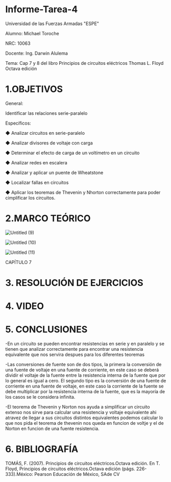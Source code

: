 # Informe-Tarea-4

Universidad de las Fuerzas Armadas "ESPE"

Alumno: Michael Toroche

NRC: 10063

Docente: Ing. Darwin Alulema

Tema: Cap 7 y 8 del libro Principios de circuitos eléctricos Thomas L. Floyd Octava edición

# 1.OBJETIVOS

General:

Identificar las relaciones serie-paralelo

Específicos:

◆ Analizar circuitos en serie-paralelo

◆ Analizar divisores de voltaje con carga

◆ Determinar el efecto de carga de un voltímetro en un circuito

◆ Analizar redes en escalera

◆ Analizar y aplicar un puente de Wheatstone

◆ Localizar fallas en circuitos

◆ Aplicar los teoremas de Thevenin y Nhorton correctamente para poder cimplificar los circuitos.

# 2.MARCO TEÓRICO

![Untitled (9)](https://user-images.githubusercontent.com/116761073/207740415-4364ec82-1853-4a67-bd15-12114940a281.jpg)

![Untitled (10)](https://user-images.githubusercontent.com/116761073/207740520-c0469407-c2c2-40bf-b1ae-e54ffb0e7e7d.jpg)

![Untitled (11)](https://user-images.githubusercontent.com/116761073/207740588-1d6a736b-3b16-47c4-b795-4ae126220c8f.jpg)



CAPÍTULO 7
# 3. RESOLUCIÓN DE EJERCICIOS
# 4. VIDEO

# 5. CONCLUSIONES
-En un circuito se pueden encontrar resistencias en serie y en paralelo y se tienen que analizar correctamente para encontrar una resistencia equivalente que nos servira despues para los diferentes teoremas

-Las conversiones de fuente son de dos tipos, la primera la conversión de una fuente de voltaje en una fuente de corriente, en este caso se deberá dividir el voltaje de la fuente entre la resistencia interna de la fuente que por lo general es igual a cero. El segundo tipo es la conversión de una fuente de corriente en una fuente de voltaje, en este caso la corriente de la fuente se debe multiplicar por la resistencia interna de la fuente, que es la mayoría de los casos se le considera infinita.

-El teorema de Thevenin y Norton nos ayuda a simplificar un circuito extenso nos sirve para calcular una resistencia y voltaje equivalente ahi atravez de llegar a sus circuitos distintos equivalentes podemos calcular lo que nos pida el teorema de thevenin nos queda en funcion de voltje y el de Norton en funcion de una fuente resistencia.

# 6. BIBLIOGRAFÍA
TOMÁS, F. (2007). Principios de circuitos eléctricos.Octava edición. En T. Floyd, Principios de circuitos eléctricos.Octava edición (págs. 226-333).México: Pearson Educación de México, SAde CV
